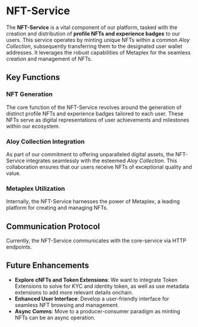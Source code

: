 # NFT-Service

The **NFT-Service** is a vital component of our platform, tasked with the creation and distribution of **profile NFTs and experience badges** to our users. This service operates by minting unique NFTs within a common *Aloy Collection*, subsequently transferring them to the designated user wallet addresses. It leverages the robust capabilities of Metaplex for the seamless creation and management of NFTs.

## Key Functions

### NFT Generation
The core function of the NFT-Service revolves around the generation of distinct profile NFTs and experience badges tailored to each user. These NFTs serve as digital representations of user achievements and milestones within our ecosystem.

### Aloy Collection Integration
As part of our commitment to offering unparalleled digital assets, the NFT-Service integrates seamlessly with the esteemed *Aloy Collection*. This collaboration ensures that our users receive NFTs of exceptional quality and value.

### Metaplex Utilization
Internally, the NFT-Service harnesses the power of Metaplex, a leading platform for creating and managing NFTs.

## Communication Protocol
Currently, the NFT-Service communicates with the core-service via HTTP endpoints.

## Future Enhancements

- **Explore cNFTs and Token Extensions**: We want to integrate Token Extensions to solve for KYC and identity token, as well as use metadata extensions to add more relevant details onchain.
- **Enhanced User Interface**: Develop a user-friendly interface for seamless NFT browsing and management.
- **Async Comms**: Move to a producer-consumer paradigm as minting NFTs can be an async operation.
